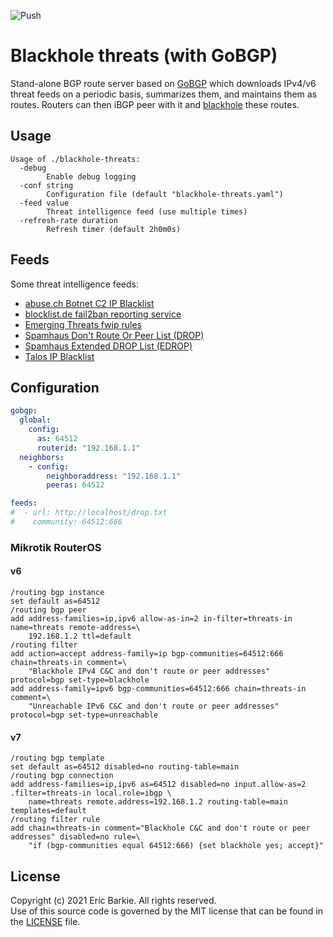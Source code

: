 ![Push](https://github.com/ebarkie/blackhole-threats/workflows/Push/badge.svg)

# Blackhole threats (with GoBGP)

Stand-alone BGP route server based on [GoBGP](https://github.com/osrg/gobgp)
which downloads IPv4/v6 threat feeds on a periodic basis, summarizes them, and
maintains them as routes.  Routers can then iBGP peer with it and
[blackhole](https://en.wikipedia.org/wiki/Black_hole_(networking)) these routes.

## Usage

```
Usage of ./blackhole-threats:
  -debug
    	Enable debug logging
  -conf string
    	Configuration file (default "blackhole-threats.yaml")
  -feed value
    	Threat intelligence feed (use multiple times)
  -refresh-rate duration
    	Refresh timer (default 2h0m0s)
```

## Feeds

Some threat intelligence feeds:
- [abuse.ch Botnet C2 IP Blacklist](https://sslbl.abuse.ch/blacklist/sslipblacklist.txt)
- [blocklist.de fail2ban reporting service](https://lists.blocklist.de/lists/all.txt)
- [Emerging Threats fwip rules](https://rules.emergingthreats.net/fwrules/emerging-Block-IPs.txt)
- [Spamhaus Don't Route Or Peer List (DROP)](https://www.spamhaus.org/drop/drop.txt)
- [Spamhaus Extended DROP List (EDROP)](https://www.spamhaus.org/drop/edrop.txt)
- [Talos IP Blacklist](https://www.talosintelligence.com/documents/ip-blacklist)

## Configuration

```yaml
gobgp:
  global:
    config:
      as: 64512
      routerid: "192.168.1.1"
  neighbors:
    - config:
        neighboraddress: "192.168.1.1"
        peeras: 64512

feeds:
#  - url: http://localhost/drop.txt
#    community: 64512:666
```

### Mikrotik RouterOS

#### v6

```
/routing bgp instance
set default as=64512
/routing bgp peer
add address-families=ip,ipv6 allow-as-in=2 in-filter=threats-in name=threats remote-address=\
    192.168.1.2 ttl=default
/routing filter
add action=accept address-family=ip bgp-communities=64512:666 chain=threats-in comment=\
    "Blackhole IPv4 C&C and don't route or peer addresses" protocol=bgp set-type=blackhole
add address-family=ipv6 bgp-communities=64512:666 chain=threats-in comment=\
    "Unreachable IPv6 C&C and don't route or peer addresses" protocol=bgp set-type=unreachable
```

#### v7

```
/routing bgp template
set default as=64512 disabled=no routing-table=main
/routing bgp connection
add address-families=ip,ipv6 as=64512 disabled=no input.allow-as=2 .filter=threats-in local.role=ibgp \
    name=threats remote.address=192.168.1.2 routing-table=main templates=default
/routing filter rule
add chain=threats-in comment="Blackhole C&C and don't route or peer addresses" disabled=no rule=\
    "if (bgp-communities equal 64512:666) {set blackhole yes; accept}"
```

## License

Copyright (c) 2021 Eric Barkie. All rights reserved.  
Use of this source code is governed by the MIT license
that can be found in the [LICENSE](LICENSE) file.
